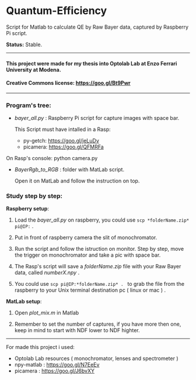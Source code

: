 # Quantum-Efficiency
Script for Matlab to calculate QE by Raw Bayer data, captured by Raspberry Pi script.  

**Status:** Stable.  

------------------------
#### This project were made for my thesis into Optolab Lab at Enzo Ferrari University at Modena.
#### Creative Commons license: https://goo.gl/Bt9Pwr  
------------------------

### Program's tree:

- *bayer_all.py* : Raspberry Pi script for capture images with space bar.  

  This Script must have intalled in a Rasp:  
    * py-getch: https://goo.gl/jeLuDv  
    * picamera: https://goo.gl/QFMRFa  

On Rasp's console: python camera.py  


- *BayerRgb_to_RGB* : folder with MatLab script.  

  Open it on MatLab and follow the instruction on top.  


### Study step by step:  

**Raspberry setup**:  

1. Load the *bayer_all.py* on raspberry, you could use ```scp *folderName.zip* pi@IP:``` .

2. Put in front of raspberry camera the slit of monochromator.  

3. Run the script and follow the istruction on monitor. Step by step, move the trigger on monochromator and take a pic with space bar.  

4. The Rasp's script will save a *folderName.zip* file with your Raw Bayer data, called *numberX.npy* .  

5. You could use ```scp pi@IP:*folderName.zip* . ``` to grab the file from the raspberry to your Unix terminal destination pc ( linux or mac ) .  

**MatLab setup**:  

1. Open *plot_mix.m* in Matlab

2. Remember to set the number of captures, if you have more then one, keep in mind to start with NDF lower to NDF highter.

_____________________________________________________

For made this project i used:
 - Optolab Lab resources ( monochromator, lenses and spectrometer )
 - npy-matlab : https://goo.gl/N7EeEv
 - picamera : https://goo.gl/J6bvXY
